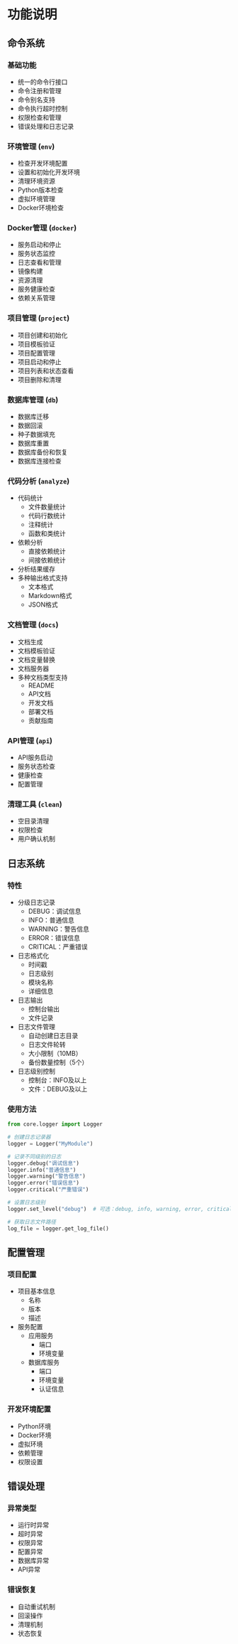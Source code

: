 # 功能说明

## 命令系统

### 基础功能
- 统一的命令行接口
- 命令注册和管理
- 命令别名支持
- 命令执行超时控制
- 权限检查和管理
- 错误处理和日志记录

### 环境管理 (`env`)
- 检查开发环境配置
- 设置和初始化开发环境
- 清理环境资源
- Python版本检查
- 虚拟环境管理
- Docker环境检查

### Docker管理 (`docker`)
- 服务启动和停止
- 服务状态监控
- 日志查看和管理
- 镜像构建
- 资源清理
- 服务健康检查
- 依赖关系管理

### 项目管理 (`project`)
- 项目创建和初始化
- 项目模板验证
- 项目配置管理
- 项目启动和停止
- 项目列表和状态查看
- 项目删除和清理

### 数据库管理 (`db`)
- 数据库迁移
- 数据回滚
- 种子数据填充
- 数据库重置
- 数据库备份和恢复
- 数据库连接检查

### 代码分析 (`analyze`)
- 代码统计
  - 文件数量统计
  - 代码行数统计
  - 注释统计
  - 函数和类统计
- 依赖分析
  - 直接依赖统计
  - 间接依赖统计
- 分析结果缓存
- 多种输出格式支持
  - 文本格式
  - Markdown格式
  - JSON格式

### 文档管理 (`docs`)
- 文档生成
- 文档模板验证
- 文档变量替换
- 文档服务器
- 多种文档类型支持
  - README
  - API文档
  - 开发文档
  - 部署文档
  - 贡献指南

### API管理 (`api`)
- API服务启动
- 服务状态检查
- 健康检查
- 配置管理

### 清理工具 (`clean`)
- 空目录清理
- 权限检查
- 用户确认机制

## 日志系统

### 特性
- 分级日志记录
  - DEBUG：调试信息
  - INFO：普通信息
  - WARNING：警告信息
  - ERROR：错误信息
  - CRITICAL：严重错误
- 日志格式化
  - 时间戳
  - 日志级别
  - 模块名称
  - 详细信息
- 日志输出
  - 控制台输出
  - 文件记录
- 日志文件管理
  - 自动创建日志目录
  - 日志文件轮转
  - 大小限制（10MB）
  - 备份数量控制（5个）
- 日志级别控制
  - 控制台：INFO及以上
  - 文件：DEBUG及以上

### 使用方法
```python
from core.logger import Logger

# 创建日志记录器
logger = Logger("MyModule")

# 记录不同级别的日志
logger.debug("调试信息")
logger.info("普通信息")
logger.warning("警告信息")
logger.error("错误信息")
logger.critical("严重错误")

# 设置日志级别
logger.set_level("debug")  # 可选：debug, info, warning, error, critical

# 获取日志文件路径
log_file = logger.get_log_file()
```

## 配置管理

### 项目配置
- 项目基本信息
  - 名称
  - 版本
  - 描述
- 服务配置
  - 应用服务
    - 端口
    - 环境变量
  - 数据库服务
    - 端口
    - 环境变量
    - 认证信息

### 开发环境配置
- Python环境
- Docker环境
- 虚拟环境
- 依赖管理
- 权限设置

## 错误处理

### 异常类型
- 运行时异常
- 超时异常
- 权限异常
- 配置异常
- 数据库异常
- API异常

### 错误恢复
- 自动重试机制
- 回滚操作
- 清理机制
- 状态恢复 